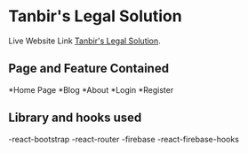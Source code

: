 # Tanbir's Legal Solution

Live Website Link [Tanbir's Legal Solution](https://tanbirs-legal-solution.web.app/).

## Page and Feature Contained

*Home Page
*Blog
*About
*Login
*Register

## Library and hooks used

-react-bootstrap
-react-router
-firebase
-react-firebase-hooks
